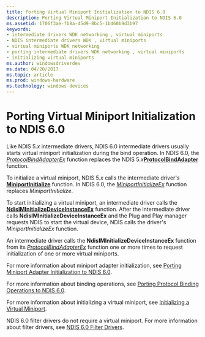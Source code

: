 ```yaml
---
title: Porting Virtual Miniport Initialization to NDIS 6.0
description: Porting Virtual Miniport Initialization to NDIS 6.0
ms.assetid: 1706f3ae-fb8a-45d9-8bc5-1b460b9d3b97
keywords:
- intermediate drivers WDK networking , virtual miniports
- NDIS intermediate drivers WDK , virtual miniports
- virtual miniports WDK networking
- porting intermediate drivers WDK networking , virtual miniports
- initializing virtual miniports
ms.author: windowsdriverdev
ms.date: 04/20/2017
ms.topic: article
ms.prod: windows-hardware
ms.technology: windows-devices
---
```


# Porting Virtual Miniport Initialization to NDIS 6.0





Like NDIS 5.*x* intermediate drivers, NDIS 6.0 intermediate drivers usually starts virtual miniport initialization during the bind operation. In NDIS 6.0, the [*ProtocolBindAdapterEx*](https://msdn.microsoft.com/library/windows/hardware/ff570220) function replaces the NDIS 5.*x*[**ProtocolBindAdapter**](https://msdn.microsoft.com/library/windows/hardware/ff562465) function.

To initialize a virtual miniport, NDIS 5.*x* calls the intermediate driver's [**MiniportInitialize**](https://msdn.microsoft.com/library/windows/hardware/ff550472) function. In NDIS 6.0, the [*MiniportInitializeEx*](https://msdn.microsoft.com/library/windows/hardware/ff559389) function replaces *MiniportInitialize*.

To start initializing a virtual miniport, an intermediate driver calls the [**NdisIMInitializeDeviceInstanceEx**](https://msdn.microsoft.com/library/windows/hardware/ff562727) function. After the intermediate driver calls **NdisIMInitializeDeviceInstanceEx** and the Plug and Play manager requests NDIS to start the virtual device, NDIS calls the driver's *MiniportInitializeEx* function.

An intermediate driver calls the **NdisIMInitializeDeviceInstanceEx** function from its [*ProtocolBindAdapterEx*](https://msdn.microsoft.com/library/windows/hardware/ff570220) function one or more times to request initialization of one or more virtual miniports.

For more information about miniport adapter initialization, see [Porting Miniport Adapter Initialization to NDIS 6.0](porting-miniport-adapter-initialization-to-ndis-6-0.md).

For more information about binding operations, see [Porting Protocol Binding Operations to NDIS 6.0](porting-protocol-binding-operations-to-ndis-6-0.md).

For more information about initializing a virtual miniport, see [Initializing a Virtual Miniport](initializing-a-virtual-miniport.md).

NDIS 6.0 filter drivers do not require a virtual miniport. For more information about filter drivers, see [NDIS 6.0 Filter Drivers](ndis-filter-drivers.md).

 

 





